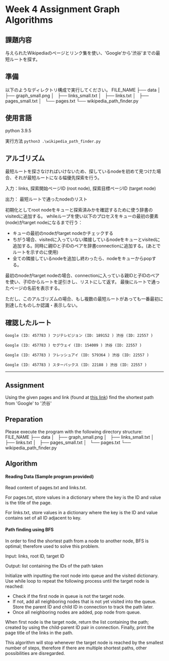 # Week 4 Assignment Graph Algorithms

## 課題内容
与えられたWikipediaのページとリンク集を使い、'Google'から'渋谷'までの最短ルートを探す。


## 準備
以下のようなディレクトリ構成で実行してください。
FILE_NAME
├── data
│   ├── graph_small.png
│   ├── links_small.txt
│   ├── links.txt
│   ├── pages_small.txt
│   └── pages.txt
└── wikipedia_path_finder.py

## 使用言語
python 3.9.5

実行方法
`python3 .\wikipedia_path_finder.py`

## アルゴリズム
最短ルートを探さなければいけないため、探しているnodeを初めて見つけた場合、それが最短ルートになる幅優先探索を行う。

入力：links, 探索開始ページID (root node), 探索目標ページID (target node)

出力： 最短ルートで通ったnodeのリスト 

初期化としてroot nodeをキューと探索済みかを確認するために使う辞書のvisitedに追加する。
whileループを使い以下のプロセスをキューの最初の要素(node)がtarget nodeになるまで行う：
- キューの最初のnodeがtarget nodeかチェックする
- ちがう場合、visitedに入っていない隣接しているnodeをキューとvisitedに追加する。同時に親IDと子IDのペアを辞書connectionに追加する。(あとでルートを示すのに使用)
- 全ての隣接しているnodeを追加し終わったら、nodeをキューからpopする。

最初のnodeがtarget nodeの場合、connectionに入っている親IDと子IDのペアを使い、子IDからルートを逆引きし、リストにして返す。
最後にルートで通ったページの名前を表示する。

ただし、このアルゴリズムの場合、もし複数の最短ルートがあっても一番最初に到達したものしか認識・表示しない。

## 確認したルート 
`Google (ID: 457783 ) フジテレビジョン (ID: 189152 ) 渋谷 (ID: 22557 )`

`Google (ID: 457783 ) セグウェイ (ID: 154009 ) 渋谷 (ID: 22557 )`

`Google (ID: 457783 ) フレッシュアイ (ID: 579364 ) 渋谷 (ID: 22557 )`

`Google (ID: 457783 ) スターバックス (ID: 22188 ) 渋谷 (ID: 22557 )`

***

## Assignment
Using the given pages and link (found at [this link](https://drive.google.com/file/d/1zqtjSb-ZoR4rzVUWZrjNSES5GKJhYmmH/view)) find the shortest path from 'Google' to '渋谷'

## Preparation
Please execute the program with the following directory structure:
FILE_NAME
├── data
│   ├── graph_small.png
│   ├── links_small.txt
│   ├── links.txt
│   ├── pages_small.txt
│   └── pages.txt
└── wikipedia_path_finder.py

## Algorithm 
#### Reading Data (Sample program provided)
Read content of pages.txt and links.txt. 

For pages.txt, store values in a dictionary where the key is the ID and value is the title of the page. 

For links.txt, store values in a dictionary where the key is the ID and value contains set of all ID adjacent to key.

#### Path finding using BFS
In order to find the shortest path from a node to another node, BFS is optimal; therefore used to solve this problem. 

Input: links, root ID, target ID

Output: list containing the IDs of the path taken

Initialize with inputting the root node into queue and the visited dictionary.
Use while loop to repeat the following process until the target node is reached:
- Check if the first node in queue is not the target node.
- If not, add all neighboring nodes that is not yet visited into the queue. Store the parent ID and child ID in connection to track the path later.
- Once all neighboring nodes are added, pop node from queue.

When first node is the target node, return the list containing the path; created by using the child-parent ID pair in connection.
Finally, print the page title of the links in the path.

This algorithm will stop whenever the target node is reached by the smallest number of steps, therefore if there are multiple shortest paths, other possibilities are disregarded. 